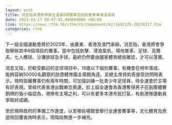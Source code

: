 ```yaml
---
layout: post
title: 消息指本港將爭辦全運會8項賽事包括劍擊單車滑浪風帆
date: 2023-03-17 09:07:01.000000000 +08:00
link: https://news.rthk.hk/rthk/ch/component/k2/1692329-20230317.htm
categories: rthk
---
```


下一屆全國運動會將於2025年，由廣東、香港及澳門承辦。消息指，香港將會爭取舉辦其中8個項目的賽事。當中包括劍擊、滑浪風帆、場地單車、足球、高爾夫、七人欖球、沙灘排球及手球，最終仍然要由國家體育總局確認，才可以落實。

消息又指，於較受歡迎的足球項目中，18歲以下組別賽事，有機會在明年落成、能夠容納50000名觀眾的啟德體育園主場館角逐。足總主席貝鈞奇接受訪問時表示，現時距離賽事仍有兩年時間，可加強訓練一批青少年足球員，待全運會於主場有好表現。曾經代表香港出戰東京奧運，於上屆全運會為香港奪得男子花劍團體賽銅牌的張小倫認為，港隊有主場之利，可以有更多本港巿民打氣，有助港隊運動員爭取好成績。

至於現時政府的準備工作進度，以至哪些場館會舉行全運會賽事等，文化體育及旅遊局回覆查詢時表示，現階段無進一步補充。
